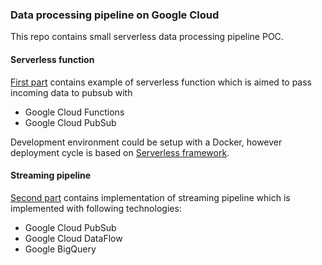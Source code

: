 ### Data processing pipeline on Google Cloud 

This repo contains small serverless data processing pipeline POC.

#### Serverless function
[First part](gcloud_function/README.md) contains example of serverless function which is aimed to 
pass incoming data to pubsub with 
* Google Cloud Functions
* Google Cloud PubSub  

Development environment could be setup with a Docker, 
however deployment cycle is based on [Serverless framework](https://serverless.com/).

#### Streaming pipeline
[Second part](gcloud_streaming_pipeline/README.md) contains implementation of streaming pipeline which is 
implemented with following technologies:
* Google Cloud PubSub  
* Google Cloud DataFlow
* Google BigQuery
